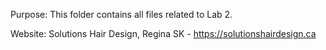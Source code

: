 Purpose: This folder contains all files related to Lab 2.

Website: Solutions Hair Design, Regina SK - https://solutionshairdesign.ca
